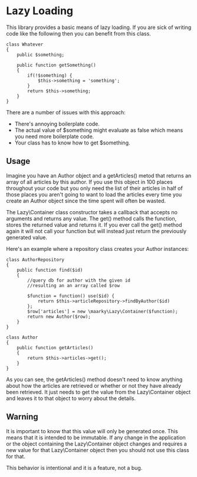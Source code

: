 Lazy Loading
============

This library provides a basic means of lazy loading. If you are sick of writing code like the following then you can 
benefit from this class.

    class Whatever
    {
        public $something;
        
        public function getSomething()
        {
            if(!$something) {
                $this->something = 'something';
            }
            return $this->something;
        }
    }

There are a number of issues with this approach:

* There's annoying boilerplate code.
* The actual value of $something might evaluate as false which means you need more boilerplate code.
* Your class has to know how to get $something.

Usage
-----

Imagine you have an Author object and a getArticles() metod that returns an array of all articles by this author.
If you use this object in 100 places throughout your code but you only need the list of their articles in half of those 
places you aren't going to want to load the articles every time you create an Author object since the time
spent will often be wasted.

The Lazy\Container class constructor takes a callback that accepts no arguments and returns any value. The get() method calls the 
function, stores the returned value and returns it. If you ever call the get() method again it will not call your 
function but will instead just return the previously generated value.

Here's an example where a repository class creates your Author instances:

    class AuthorRepository
    {
        public function find($id)
        {
            //query db for author with the given id
            //resulting an an array called $row
            
            $function = function() use($id) {
                return $this->articleRepository->findByAuthor($id)
            };
            $row['articles'] = new \maarky\Lazy\Container($function);
            return new Author($row);
        }
    }
    
    class Author
    {
        public function getArticles()
        {
            return $this->articles->get();
        }
    }

As you can see, the getArticles() method doesn't need to know anything about how the articles are retrieved or whether
or not they have already been retrieved. It just needs to get the value from the Lazy\Container object and leaves it to that
object to worry about the details.

Warning
-------

It is important to know that this value will only be generated once. This means that it is intended to be immutable. If
any change in the application or the object containing the Lazy\Container object changes and requires a new value for 
that Lazy\Container object then you should not use this class for that.

This behavior is intentional and it is a feature, not a bug.